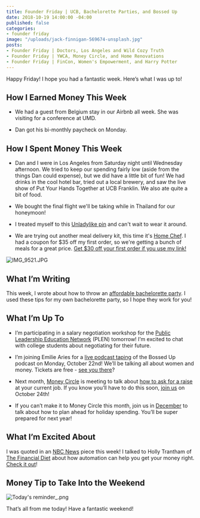 ```yaml
---
title: Founder Friday | UCB, Bachelorette Parties, and Bossed Up
date: 2018-10-19 14:00:00 -04:00
published: false
categories:
- founder friday
image: "/uploads/jack-finnigan-569674-unsplash.jpg"
posts:
- Founder Friday | Doctors, Los Angeles and Wild Cozy Truth
- Founder Friday | YWCA, Money Circle, and Home Renovations
- Founder Friday | FinCon, Women's Empowerment, and Harry Potter
---
```


Happy Friday! I hope you had a fantastic week. Here’s what I was up to!

## How I Earned Money This Week

* We had a guest from Belgium stay in our Airbnb all week. She was visiting for a conference at UMD.

* Dan got his bi-monthly paycheck on Monday.

## How I Spent Money This Week

* Dan and I were in Los Angeles from Saturday night until Wednesday afternoon. We tried to keep our spending fairly low (aside from the things Dan could expense), but we did have a little bit of fun! We had drinks in the cool hotel bar, tried out a local brewery, and saw the live show of Put Your Hands Together at UCB Franklin. We also ate quite a bit of food.

* We bought the final flight we'll be taking while in Thailand for our honeymoon! 

* I treated myself to this [Unladylike pin](https://unladylike.co/shop/unladylike-pin) and can't wait to wear it around.

* We are trying out another meal delivery kit, this time it's [Home Chef](https://www.homechef.com). I had a coupon for $35 off my first order, so we're getting a bunch of meals for a great price. [Get $30 off your first order if you use my link!](https://www.homechef.com/invite/vVKxdzswbJvdB)

![IMG_9521.JPG](/uploads/IMG_9521.JPG)

## What I’m Writing

This week, I wrote about how to throw an [affordable bachelorette party](https://www.maggiegermano.com/blog/how-to-throw-a-bachelorette-party-that-wont-break-the-bank/). I  used these tips for my own bachelorette party, so I hope they work for you!

## What I’m Up To

* I’m participating in a salary negotiation workshop for the [Public Leadership Education Network](https://plen.org/) (PLEN) tomorrow! I’m excited to chat with college students about negotiating for their future.

* I’m joining Emilie Aries for a [live podcast taping](https://www.facebook.com/events/177486379757315/) of the Bossed Up podcast on Monday, October 22nd! We’ll be talking all about women and money. Tickets are free - [see you there](https://www.facebook.com/events/177486379757315/)?

* Next month, [Money Circle](https://www.maggiegermano.com/moneycircle/) is meeting to talk about [how to ask for a raise](https://www.maggiegermano.com/events/how-to-ask-for-a-raise/) at your current job. If you know you’ll have to do this soon, [join us](https://www.eventbrite.com/e/money-circle-how-to-ask-for-a-raise-tickets-49618103082) on October 24th!

* If you can’t make it to Money Circle this month, join us in [December](https://www.eventbrite.com/e/money-circle-how-to-plan-for-holiday-spending-tickets-50456857820) to talk about how to plan ahead for holiday spending. You’ll be super prepared for next year!

## What I’m Excited About

I was quoted in an [NBC News](https://www.nbcnews.com/better/pop-culture/how-being-lazy-can-actually-help-you-save-money-ncna920471) piece this week! I talked to Holly Trantham of [The Financial Diet](https://thefinancialdiet.com/) about how automation can help you get your money right. [Check it out](https://www.nbcnews.com/better/pop-culture/how-being-lazy-can-actually-help-you-save-money-ncna920471)!

## Money Tip to Take Into the Weekend

![Today's reminder_.png](/uploads/Today's%20reminder_.png)

That’s all from me today! Have a fantastic weekend!
